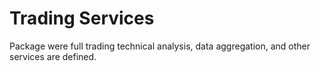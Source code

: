 # Trading Services

Package were full trading technical analysis, data aggregation, and other services are defined.
